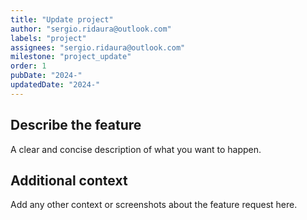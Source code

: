 ```yaml
---
title: "Update project"
author: "sergio.ridaura@outlook.com"
labels: "project"
assignees: "sergio.ridaura@outlook.com"
milestone: "project_update"
order: 1
pubDate: "2024-"
updatedDate: "2024-"
---
```


## Describe the feature

A clear and concise description of what you want to happen.

## Additional context

Add any other context or screenshots about the feature request here.
